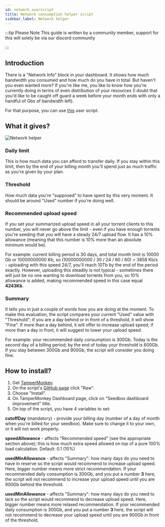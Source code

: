 ```yaml
---
id: network_userscript
title: Network consumption helper script
sidebar_label: Network helper
---
```

:::tip Please Note 
This guide is written by a community member, support for this will solely be via our discord community

:::


## Introduction

There is a "Network Info" block in your dashboard. It shows how much bandwidth you consumed and how much do you have in total. But haven't you even wanted more? 
If you're like me, you like to know how you're currently doing in terms of even distribution of your resources (I doubt that you'd like to be caught off guard a week before your month ends with only a handful of Gbs of bandwidth left). 

For that purpose, you can use [this](https://github.com/toomanynights/seedbox_netused) user script.

## What it gives?

![Network helper](https://i.imgur.com/sIkzSsr.png)
### Daily limit
This is how much data you can afford to transfer daily. If you stay within this limit, then by the end of your billing month you'll spend just as much traffic as you're given by your plan.

### Threshold
How much data you're "supposed" to have spent by this very moment. It should be around "Used" number if you're doing well.

### Recommended upload speed
If you set your summarized upload speed in all your torrent clients to this number, you will never go above the limit - even if you have enough torrents you're seeding that you will have a steady 24/7 upload flow. It has a 10% allowance (meaning that this number is 10% more than an absolute minimum would be).

For example: current billing period is 30 days, and total month limit is 10000 Gb or 10000000000 Kb, so (10000000000 / 30 / 24 / 60 / 60) = 3858 Kb/s - uploading with this speed 24/7, you'll reach 10Tb by the end of the period exactly. However, uploading this steadily is not typical - sometimes there will just be no one wanting to download torrents from you, so 10% allowance is added, making recommended speed in this case equal **4243Kb**.

### Summary
It tells you in just a couple of words how you are doing at the moment. To make this evaluation, the script compares your current "Used" value with "Threshold"; if you are a day behind or in front of a threshold, it will show "Fine". If more than a day behind, it will offer to increase upload speed; if more than a day in front, it will suggest to lower your upload speed.

For example: your recommended daily consumption is 300Gb. Today is the second day of a billing period; by the end of today your threshold is 600Gb. If you stay between 300Gb and 900Gb, the script will consider you doing fine.

## How to install?
1. Get [TamperMonkey](https://www.tampermonkey.net/).
2. On the script's [GitHub page](https://github.com/toomanynights/seedbox_netused/blob/master/Seedbox%20dashboard%20improvement.user.js) click "Raw".
3. Choose "Install".
4. On TamperMonkey Dashboard page, click on "Seedbox dashboard improvement" title.
5. On top of the script, you have 4 variables to set:

**cutoffDay** (mandatory) - provide your billing day (number of a day of month when you're billed for your seedbox). Make sure to change it to your own, or it will not work properly.

**speedAllowance** - affects "Recommended speed" (see the appropriate section above); this is how much extra speed allowed on top of a pure 100% load calculation. Default: 0.1 (10%)

**usedMinAllowance** - affects "Summary": how many days do you need to have in reserve so the script would recommend to increase upload speed. Here, bigger number means more strict recommendation. If your recommended daily consumption is 300Gb, and you put a number **3** here, the script will not recommend to increase your upload speed until you are 900Gb behind the threshold.

**usedMinAllowance** - affects "Summary": how many days do you need to lack so the script would recommend to decrease upload speed. Here, bigger number means more relaxed recommendation. If your recommended daily consumption is 300Gb, and you put a number **3** here, the script will not recommend to decrease your upload speed until you are 900Gb in front of the threshold.


